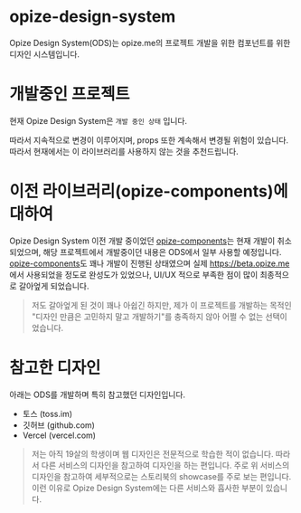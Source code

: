 # opize-design-system

Opize Design System(ODS)는 opize.me의 프로젝트 개발을 위한 컴포넌트를 위한 디자인 시스템입니다.

# 개발중인 프로젝트

현재 Opize Design System은 `개발 중인 상태` 입니다.

따라서 지속적으로 변경이 이루어지며, props 또한 계속해서 변경될 위험이 있습니다. 따라서 현재에서는 이 라이브러리를 사용하지 않는 것을 추천드립니다.

# 이전 라이브러리(opize-components)에 대하여

Opize Design System 이전 개발 중이었던 [opize-components](https://github.com/HyunsDev/opize-components)는 현재 개발이 취소되었으며, 해당 프로젝트에서 개발중이던 내용은 ODS에서 일부 사용할 예정입니다. [opize-components](https://github.com/HyunsDev/opize-components)도 꽤나 개발이 진행된 상태였으며 실제 https://beta.opize.me 에서 사용되었을 정도로 완성도가 있었으나, UI/UX 적으로 부족한 점이 많이 최종적으로 갈아엎게 되었습니다.

> 저도 갈아엎게 된 것이 꽤나 아쉽긴 하지만, 제가 이 프로젝트를 개발하는 목적인 "디자인 만큼은 고민하지 말고 개발하기"를 충족하지 않아 어쩔 수 없는 선택이었습니다. 

# 참고한 디자인
아래는 ODS를 개발하며 특히 참고했던 디자인입니다.

* 토스 (toss.im)
* 깃허브 (github.com)
* Vercel (vercel.com)

> 저는 아직 19살의 학생이며 웹 디자인은 전문적으로 학습한 적이 없습니다. 따라서 다른 서비스의 디자인을 참고하여 디자인을 하는 편입니다. 주로 위 서비스의 디자인을 참고하여 세부적으로는 스토리북의 showcase를 주로 보는 편입니다. 이런 이유로 Opize Design System에는 다른 서비스와 흡사한 부분이 있습니다.